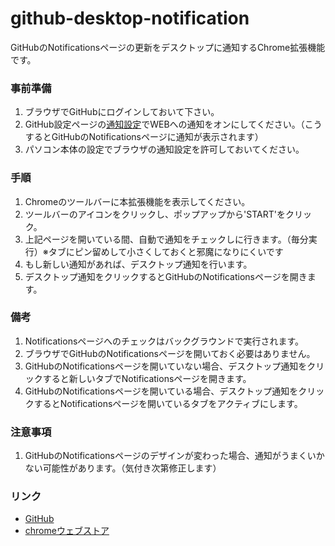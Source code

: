 # github-desktop-notification
GitHubのNotificationsページの更新をデスクトップに通知するChrome拡張機能です。

### 事前準備
1. ブラウザでGitHubにログインしておいて下さい。
1. GitHub設定ページの[通知設定](https://github.com/settings/notifications)でWEBへの通知をオンにしてください。（こうするとGitHubのNotificationsページに通知が表示されます）
1. パソコン本体の設定でブラウザの通知設定を許可しておいてください。
### 手順
1. Chromeのツールバーに本拡張機能を表示してください。
1. ツールバーのアイコンをクリックし、ポップアップから'START'をクリック。
1. 上記ページを開いている間、自動で通知をチェックしに行きます。（毎分実行）※タブにピン留めして小さくしておくと邪魔になりにくいです
1. もし新しい通知があれば、デスクトップ通知を行います。
1. デスクトップ通知をクリックするとGitHubのNotificationsページを開きます。

### 備考
1. Notificationsページへのチェックはバックグラウンドで実行されます。
1. ブラウザでGitHubのNotificationsページを開いておく必要はありません。
1. GitHubのNotificationsページを開いていない場合、デスクトップ通知をクリックすると新しいタブでNotificationsページを開きます。
1. GitHubのNotificationsページを開いている場合、デスクトップ通知をクリックするとNotificationsページを開いているタブをアクティブにします。

### 注意事項
1. GitHubのNotificationsページのデザインが変わった場合、通知がうまくいかない可能性があります。（気付き次第修正します）

### リンク
- [GitHub](https://github.com/hisw-29/github-desktop-notification)
- [chromeウェブストア](https://chrome.google.com/webstore/detail/github-desktop-notificati/iecnfgcbbajncgiianhoaongialneaam)